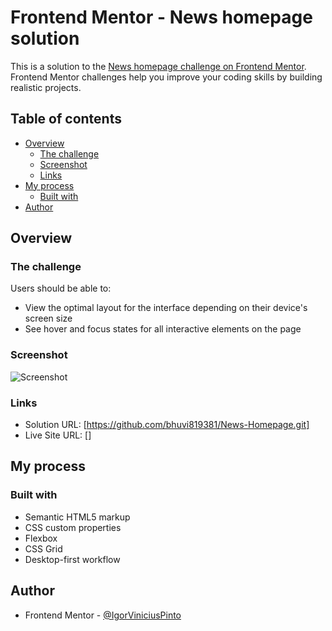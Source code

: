 # Frontend Mentor - News homepage solution

This is a solution to the [News homepage challenge on Frontend Mentor](https://www.frontendmentor.io/challenges/news-homepage-H6SWTa1MFl). Frontend Mentor challenges help you improve your coding skills by building realistic projects. 

## Table of contents

- [Overview](#overview)
  - [The challenge](#the-challenge)
  - [Screenshot](#screenshot)
  - [Links](#links)
- [My process](#my-process)
  - [Built with](#built-with)
- [Author](#author)

## Overview

### The challenge

Users should be able to:

- View the optimal layout for the interface depending on their device's screen size
- See hover and focus states for all interactive elements on the page

### Screenshot

![Screenshot](https://github.com/user-attachments/assets/2ba90acf-ac1a-454a-978f-73226a8018fc)


### Links

- Solution URL: [https://github.com/bhuvi819381/News-Homepage.git]
- Live Site URL: []


## My process

### Built with

- Semantic HTML5 markup
- CSS custom properties
- Flexbox
- CSS Grid
- Desktop-first workflow

## Author

- Frontend Mentor - [@IgorViniciusPinto](https://www.frontendmentor.io/profile/IgorViniciusPinto)
